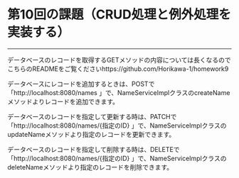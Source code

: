 # 第10回の課題（CRUD処理と例外処理を実装する）

---

データベースのレコードを取得するGETメソッドの内容については長くなるのでこちらのREADMEをご覧くださいhttps://github.com/Horikawa-1/homework9

データベースにレコードを追加するときは、POSTで「http://localhost:8080/names 」で、NameServiceImplクラスのcreateNameメソッドよりレコードを追加できます。

データベースのレコードを指定して更新する時は、PATCHで「http://localhost:8080/names/{指定のID} 」で、NameServiceImplクラスのupdateNameメソッドより指定のレコードを更新できます。

データベースのレコードを指定して削除する時は、DELETEで「http://localhost:8080/names/{指定のID} 」で、NameServiceImplクラスのdeleteNameメソッドより指定のレコードを削除できます。
